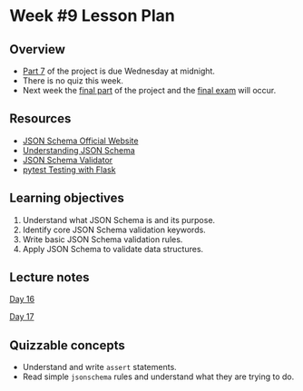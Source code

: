 # Week #9 Lesson Plan

## Overview

- [Part 7](../project_assignments/part_7.md) of the project is due Wednesday at midnight.
- There is no quiz this week.
- Next week the [final part](../project_assignments/part_8.md) of the project and the [final exam](./finals_week.md) will occur.


## Resources
- [JSON Schema Official Website](https://json-schema.org/)
- [Understanding JSON Schema](https://json-schema.org/understanding-json-schema/)
- [JSON Schema Validator](https://www.jsonschemavalidator.net/)
- [pytest Testing with Flask](https://flask.palletsprojects.com/en/stable/testing/)

## Learning objectives
1. Understand what JSON Schema is and its purpose.
2. Identify core JSON Schema validation keywords.
3. Write basic JSON Schema validation rules.
4. Apply JSON Schema to validate data structures.

## Lecture notes

[Day 16](../class_notes/16_testing.md)

[Day 17](../class_notes/17_testing_2.md)


## Quizzable concepts

- Understand and write `assert` statements.
- Read simple `jsonschema` rules and understand what they are trying to do.